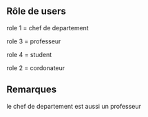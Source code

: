 ## Rôle de users

role 1 = chef de departement

role 3 = professeur

role 4 = student

role 2 = cordonateur

## Remarques

le chef de departement est aussi un professeur